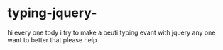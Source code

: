 # typing-jquery-
hi every one
tody i try to make a beuti typing evant with jquery
any one want to better that please help
